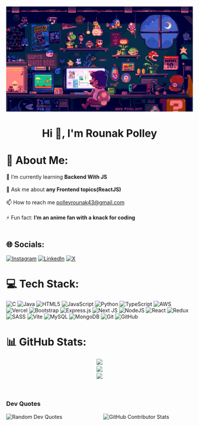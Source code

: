 ![logo](https://github.com/ROUNAKPOLLEY03/ROUNAKPOLLEY03/blob/master/GitHub%20Banner.gif)
# <h1 align="center">Hi 👋, I'm Rounak Polley</h1>


# 💫 About Me:
<img
      align="right"
      width="405"
      src="https://i.pinimg.com/originals/9c/c5/3d/9cc53d773b11df8bf93737eef1b0757b.gif"
      alt=""
    />
🌱 I’m currently learning <strong>Backend With JS</strong><br><br>💬 Ask me about <strong>any Frontend topics(ReactJS)</strong><br><br>📫 How to reach me polleyrounak43@gmail.com<br><br>⚡ Fun fact: <strong>I’m an anime fan with a knack for coding</strong><br/><br/>


## 🌐 Socials:
[![Instagram](https://img.shields.io/badge/Instagram-%23E4405F.svg?logo=Instagram&logoColor=white)](https://instagram.com/rounak.polley.1/) [![LinkedIn](https://img.shields.io/badge/LinkedIn-%230077B5.svg?logo=linkedin&logoColor=white)](https://linkedin.com/in/in/-rounakpolley) [![X](https://img.shields.io/badge/X-black.svg?logo=X&logoColor=white)](https://x.com/@_polleyRounak) 

# 💻 Tech Stack:
![C](https://img.shields.io/badge/c-%2300599C.svg?style=for-the-badge&logo=c&logoColor=white) ![Java](https://img.shields.io/badge/java-%23ED8B00.svg?style=for-the-badge&logo=openjdk&logoColor=white) ![HTML5](https://img.shields.io/badge/html5-%23E34F26.svg?style=for-the-badge&logo=html5&logoColor=white) ![JavaScript](https://img.shields.io/badge/javascript-%23323330.svg?style=for-the-badge&logo=javascript&logoColor=%23F7DF1E) ![Python](https://img.shields.io/badge/python-3670A0?style=for-the-badge&logo=python&logoColor=ffdd54) ![TypeScript](https://img.shields.io/badge/typescript-%23007ACC.svg?style=for-the-badge&logo=typescript&logoColor=white) ![AWS](https://img.shields.io/badge/AWS-%23FF9900.svg?style=for-the-badge&logo=amazon-aws&logoColor=white) ![Vercel](https://img.shields.io/badge/vercel-%23000000.svg?style=for-the-badge&logo=vercel&logoColor=white) ![Bootstrap](https://img.shields.io/badge/bootstrap-%238511FA.svg?style=for-the-badge&logo=bootstrap&logoColor=white) ![Express.js](https://img.shields.io/badge/express.js-%23404d59.svg?style=for-the-badge&logo=express&logoColor=%2361DAFB) ![Next JS](https://img.shields.io/badge/Next-black?style=for-the-badge&logo=next.js&logoColor=white) ![NodeJS](https://img.shields.io/badge/node.js-6DA55F?style=for-the-badge&logo=node.js&logoColor=white) ![React](https://img.shields.io/badge/react-%2320232a.svg?style=for-the-badge&logo=react&logoColor=%2361DAFB) ![Redux](https://img.shields.io/badge/redux-%23593d88.svg?style=for-the-badge&logo=redux&logoColor=white) ![SASS](https://img.shields.io/badge/SASS-hotpink.svg?style=for-the-badge&logo=SASS&logoColor=white) ![Vite](https://img.shields.io/badge/vite-%23646CFF.svg?style=for-the-badge&logo=vite&logoColor=white) ![MySQL](https://img.shields.io/badge/mysql-4479A1.svg?style=for-the-badge&logo=mysql&logoColor=white) ![MongoDB](https://img.shields.io/badge/MongoDB-%234ea94b.svg?style=for-the-badge&logo=mongodb&logoColor=white) ![Git](https://img.shields.io/badge/git-%23F05033.svg?style=for-the-badge&logo=git&logoColor=white) ![GitHub](https://img.shields.io/badge/github-%23121011.svg?style=for-the-badge&logo=github&logoColor=white)
# 📊 GitHub Stats:
<p align="center">
  <img width="700px" src="https://github-readme-stats.vercel.app/api?username=ROUNAKPOLLEY03&theme=dark&hide_border=false&include_all_commits=false&count_private=false"/><br/>
  <img width="600px" src="https://github-readme-streak-stats.herokuapp.com/?user=ROUNAKPOLLEY03&theme=dark&hide_border=false"/><br/>
  <img width="500px" src="https://github-readme-stats.vercel.app/api/top-langs/?username=ROUNAKPOLLEY03&theme=dark&hide_border=false&include_all_commits=false&count_private=false&layout=compact"/>
</p>

<br/>
<h3>Dev Quotes </h3>
<div style="display: flex; justify-content: space-between;">
<img src="https://quotes-github-readme.vercel.app/api?type=horizontal&theme=radical" alt="Random Dev Quotes" style="width: 48%;"/>
  <img src="https://github-contributor-stats.vercel.app/api?username=ROUNAKPOLLEY03&limit=5&theme=dark&combine_all_yearly_contributions=true" alt="GitHub Contributor Stats" style="width: 48%;"/>
  
</div>

  <!-- GitHub Stats -->
  

  <!-- Random Dev Quote -->
  

  <!-- Top Contributed Repo -->
  


<!-- Proudly created with GPRM ( https://gprm.itsvg.in ) -->
